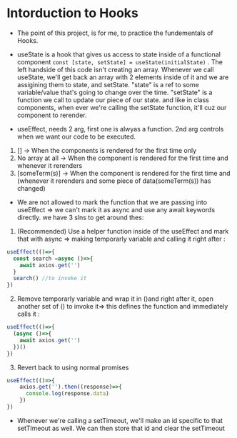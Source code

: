 # Intorduction to Hooks

* The point of this project, is for me, to practice the fundementals of Hooks.

* useState is a hook that gives us access to state inside of a functional component `const [state, setState] = useState(initialState)` . The left handside of this code isn't creating an array. Whenever we call useState, we'll get back an array with 2 elements inside of it and we are assigining them to state, and setState. "state" is a ref to some variable/value that's going to change over the time. "setState" is a function we call to update our piece of our state. and like in class components, when ever we're calling the setState function, it'll cuz our component to rerender.

* useEffect, needs 2 arg, first one is alwyas a function. 2nd arg controls when we want our code to be executed. 
1. [] -> When the components is rendered for the first time only
2. No array at all -> When the component is rendered for the first time and whenever it rerenders
3. [someTerm(s)] -> When the component is rendered for the first time and (whenever it rerenders and some piece of data(someTerm(s)) has changed)

* We are not allowed to mark the function that we are passing into useEffect => we can't mark it as async and use any await keywords directly. we have 3 slns to get around thes: 
1. (Recommended) Use a helper function inside of the useEffect and mark that with async => making temporarly variable and calling it right after :
```js
useEffect(()=>{
  const search =async ()=>{
    await axios.get('')
  }
  search() //to invoke it
})
```
2. Remove temporarly variable and wrap it in ()and right after it, open another set of () to invoke it=> this defines the function and immediately calls it :
```js
useEffect(()=>{
  (async ()=>{
    await axios.get('')
  })()
})
```
3. Revert back to using normal promises
```js
useEffect(()=>{
    axios.get('').then((response)=>{
      console.log(response.data)
    })
})
```

* Whenever we're calling a setTimeout, we'll make an id specific to that setTImeout as well. We can then store that id and clear the setTimeout